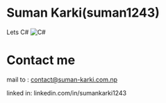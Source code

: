# Suman Karki(suman1243)

Lets C#
![C#](https://4.bp.blogspot.com/-TVn9zpwc9VQ/WWipx278zLI/AAAAAAAABCY/gcAWM77NYdkE-o6FLgOpcUaxxKvMMYYPACPcBGAYYCw/s1600/c-sharp-tutors-online.png)

# Contact me 
mail to : contact@suman-karki.com.np

linked in:  linkedin.com/in/sumankarki1243 

